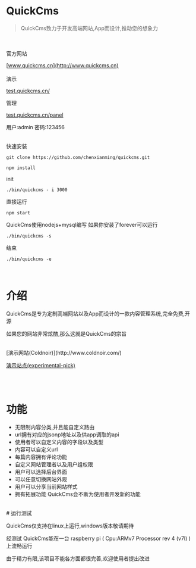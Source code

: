 # QuickCms

>QuickCms致力于开发高端网站,App而设计,推动您的想象力
<br />
<br />
官方网站

[www.quickcms.cn](http://www.quickcms.cn)
<br />
<br />
演示

[test.quickcms.cn/](http://test.quickcms.cn/)

管理

[test.quickcms.cn/panel](http://test.quickcms.cn/panel)

用户:admin 密码:123456
<br /><br />

快速安装
    
    git clone https://github.com/chenxianming/quickcms.git
    
    npm install
    
init

    ./bin/quickcms - i 3000
    
直接运行

    npm start
    

QuickCms使用nodejs+mysql编写
如果你安装了forever可以运行

    ./bin/quickcms -s


结束

    ./bin/quickcms -e
    
<br />

# 介绍

QuickCms是专为定制高端网站以及App而设计的一款内容管理系统,完全免费,开源

如果您的网站非常炫酷,那么这就是QuickCms的宗旨

<br />
[演示网站(Coldnoir)](http://www.coldnoir.com/)

[演示站点(experimental-pick)](http://experimental-pick.coldnoir.com/)

<br /><br />
# 功能

* 无限制内容分类,并且能自定义路由
* url拥有对应的jsonp地址以及供app调取的api
* 使用者可以自定义内容的字段以及类型
* 内容可以自定义url
* 每篇内容拥有评论功能
* 自定义网站管理者以及用户组权限
* 用户可以选择后台界面
* 可以任意切换网站外观
* 用户可以分享当前网站样式
* 拥有拓展功能 QuickCms会不断为使用者开发新的功能

<br />
# 运行测试

QuickCms仅支持在linux上运行,windows版本敬请期待

经测试 QuickCms能在一台 raspberry pi ( Cpu:ARMv7 Processor rev 4 (v7l) ) 上流畅运行


由于精力有限,该项目不能各方面都很完善,欢迎使用者提出改进